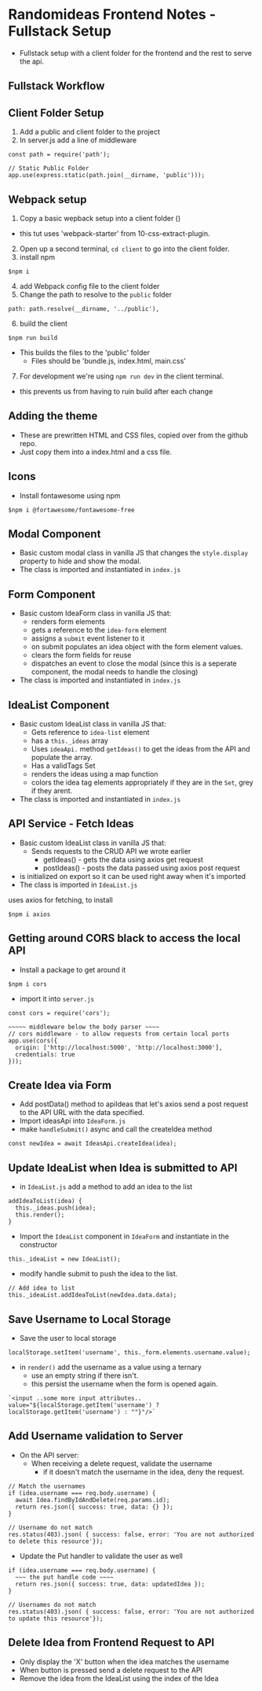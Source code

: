 # Randomideas Frontend Notes - Fullstack Setup
- Fullstack setup with a client folder for the frontend and the rest to serve the api.

## Fullstack Workflow

## Client Folder Setup
1. Add a public and client folder to the project
2. In server.js add a line of middleware
``` JS server.js
const path = require('path');

// Static Public Folder
app.use(express.static(path.join(__dirname, 'public')));
```

## Webpack setup
1. Copy a basic wepback setup into a client folder ()
  - this tut uses 'webpack-starter' from 10-css-extract-plugin.
2. Open up a second terminal, `cd client` to go into the client folder.
3. install npm
``` JS client terminal
$npm i
```
4. add Webpack config file to the client folder
5. Change the path to resolve to the `public` folder
``` JS webpack-config.js
path: path.resolve(__dirname, '../public'), 
```
6. build the client
``` JS client terminal
$npm run build
```
- This builds the files to the 'public' folder
  - Files should be 'bundle.js, index.html, main.css'

7. For development we're using `npm run dev` in the client terminal.
  - this prevents us from having to ruin build after each change


## Adding the theme
- These are prewritten HTML and CSS files, copied over from the github repo.
- Just copy them into a index.html and a css file.

## Icons
- Install fontawesome using npm
``` JS client terminal
$npm i @fortawesome/fontawesome-free
```

## Modal Component
- Basic custom modal class in vanilla JS that changes the `style.display` property to hide and show the modal.
- The class is imported and instantiated in `index.js`

## Form Component
- Basic custom IdeaForm class in vanilla JS that:
  - renders form elements
  - gets a reference to the `idea-form` element 
  - assigns a `submit` event listener to it
  - on submit populates an idea object with the form element values.
  - clears the form fields for reuse
  - dispatches an event to close the modal (since this is a seperate component, the modal needs to handle the closing)
- The class is imported and instantiated in `index.js`

## IdeaList Component
- Basic custom IdeaList class in vanilla JS that:
  - Gets reference to `idea-list` element
  - has a `this._ideas` array
  - Uses `ideaApi.` method `getIdeas()` to get the ideas from the API and populate the array. 
  - Has a validTags Set
  - renders the ideas using a map function
  - colors the idea tag elements appropriately if they are in the `Set`, grey if they arent.
- The class is imported and instantiated in `index.js`

## API Service - Fetch Ideas
- Basic custom IdeaList class in vanilla JS that:
  - Sends requests to the CRUD API we wrote earlier
    - getIdeas() - gets the data using axios get request
    - postIdeas() - posts the data passed using axios post request
- is initialized on export so it can be used right away when it's imported
- The class is imported in `IdeaList.js`

uses axios for fetching, to install
``` JS client terminal
$npm i axios
```

## Getting around CORS black to access the local API
- Install a package to get around it
``` JS terminal
$npm i cors
```
- import it into `server.js`
``` JS server.js
const cors = require('cors');

~~~~~ middleware below the body parser ~~~~
// cors middleware - to allow requests from certain local ports
app.use(cors({
  origin: ['http://localhost:5000', 'http://localhost:3000'], 
  credentials: true
}));
```

## Create Idea via Form
- Add postData() method to apiIdeas that let's axios send a post request to the API URL with the data specified.
- Import ideasApi into `IdeaForm.js`
- make `handleSubmit()` async and call the createIdea method
``` JS IdeaForm.js
const newIdea = await IdeasApi.createIdea(idea);
```

## Update IdeaList when Idea is submitted to API
- in `IdeaList.js` add a method to add an idea to the list
``` JS IdeaList.js
addIdeaToList(idea) {
  this._ideas.push(idea);
  this.render();
}
```
- Import the `IdeaList` component in `IdeaForm` and instantiate in the constructor
``` JS IdeaForm.js
this._ideaList = new IdeaList();
```

- modify handle submit to push the idea to the list.
``` JS IdeaForm.js
// Add idea to list
this._ideaList.addIdeaToList(newIdea.data.data);
```

## Save Username to Local Storage
- Save the user to local storage
``` JS IdeaForm.js - handleSubmit()
localStorage.setItem('username', this._form.elements.username.value);
```
- in `render()` add the username as a value using a ternary
  - use an empty string if there isn't.
  - this persist the username when the form is opened again.
``` JS
`<input ..some more input attributes.. value="${localStorage.getItem('username') ? localStorage.getItem('username') : ""}"/>`
```

## Add Username validation to Server
- On the API server: 
  - When receiving a delete request, validate the username
    - if it doesn't match the username in the idea, deny the request.
``` JS routes/ideas.js - Delete handler
// Match the usernames
if (idea.username === req.body.username) {
  await Idea.findByIdAndDelete(req.params.id);
  return res.json({ success: true, data: {} });
} 

// Username do not match
res.status(403).json( { success: false, error: 'You are not authorized to delete this resource'});
```
- Update the Put handler to validate the user as well
``` JS routes/ideas.js - Put handler
if (idea.username === req.body.username) {
  ~~~ the put handle code ~~~~
  return res.json({ success: true, data: updatedIdea });
}

// Usernames do not match
res.status(403).json( { success: false, error: 'You are not authorized to update this resource'});
```

## Delete Idea from Frontend Request to API
- Only display the 'X' button when the idea matches the username
- When button is pressed send a delete request to the API
- Remove the idea from the IdeaList using the index of the Idea







